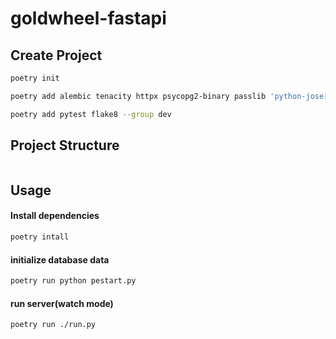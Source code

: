 # goldwheel-fastapi

## Create Project
```bash
poetry init

poetry add alembic tenacity httpx psycopg2-binary passlib 'python-jose[cryptography]' Jinja2 python-multipart 'pydantic[email]' pydantic-settings uvicorn fastapi SQLAlchemy

poetry add pytest flake8 --group dev
```

## Project Structure
```

```

## Usage
#### Install dependencies
```bash
poetry intall
```

#### initialize database data
```bash
poetry run python pestart.py
```
#### run server(watch mode)
```bash
poetry run ./run.py
```